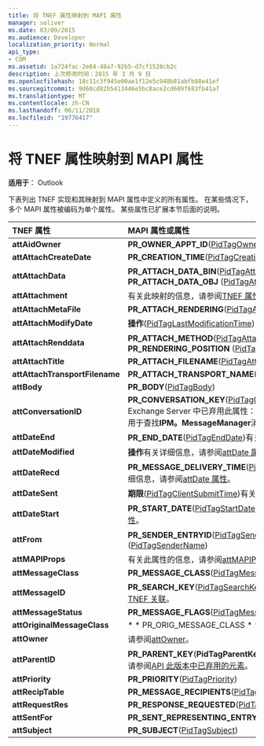 ```yaml
---
title: 将 TNEF 属性映射到 MAPI 属性
manager: soliver
ms.date: 03/09/2015
ms.audience: Developer
localization_priority: Normal
api_type:
- COM
ms.assetid: 1a724fac-2e64-48a7-92b5-d7cf1528cb2c
description: 上次修改时间：2015 年 3 月 9 日
ms.openlocfilehash: 18c11c3f945e00ae1f12e5c948b81abfb88e41ef
ms.sourcegitcommit: 9d60cd82b5413446e5bc8ace2cd689f683fb41a7
ms.translationtype: MT
ms.contentlocale: zh-CN
ms.lasthandoff: 06/11/2018
ms.locfileid: "19776417"
---
```

# <a name="mapping-of-tnef-attributes-to-mapi-properties"></a>将 TNEF 属性映射到 MAPI 属性

  
  
**适用于**： Outlook 
  
下表列出 TNEF 实现和其映射到 MAPI 属性中定义的所有属性。 在某些情况下，多个 MAPI 属性被编码为单个属性。 某些属性已扩展本节后面的说明。
  
|**TNEF 属性**|**MAPI 属性或属性**|
|:-----|:-----|
|**attAidOwner** <br/> |**PR_OWNER_APPT_ID**([PidTagOwnerAppointmentId](pidtagownerappointmentid-canonical-property.md))  <br/> |
|**attAttachCreateDate** <br/> |**PR_CREATION_TIME**([PidTagCreationTime](pidtagcreationtime-canonical-property.md))  <br/> |
|**attAttachData** <br/> |**PR_ATTACH_DATA_BIN**([PidTagAttachDataBinary](pidtagattachdatabinary-canonical-property.md)) 或**PR_ATTACH_DATA_OBJ** ([PidTagAttachDataObject](pidtagattachdataobject-canonical-property.md))  <br/> |
|**attAttachment** <br/> |有关此映射的信息，请参阅[TNEF 属性](tnef-attributes.md)。  <br/> |
|**attAttachMetaFile** <br/> |**PR_ATTACH_RENDERING**([PidTagAttachRendering](pidtagattachrendering-canonical-property.md))  <br/> |
|**attAttachModifyDate** <br/> |**操作**([PidTagLastModificationTime](pidtaglastmodificationtime-canonical-property.md))  <br/> |
|**attAttachRenddata** <br/> |**PR_ATTACH_METHOD**([PidTagAttachMethod](pidtagattachmethod-canonical-property.md))， **PR_RENDERING_POSITION** ([PidTagRenderingPosition](pidtagrenderingposition-canonical-property.md))  <br/> |
|**attAttachTitle** <br/> |**PR_ATTACH_FILENAME**([PidTagAttachFilename](pidtagattachfilename-canonical-property.md))  <br/> |
|**attAttachTransportFilename** <br/> |**PR_ATTACH_TRANSPORT_NAME**([PidTagAttachTransportName](pidtagattachtransportname-canonical-property.md))  <br/> |
|**attBody** <br/> |**PR_BODY**([PidTagBody](pidtagbody-canonical-property.md))  <br/> |
|**attConversationID** <br/> |**PR_CONVERSATION_KEY**([PidTagConversationKey](pidtagconversationkey-canonical-property.md))Microsoft Exchange Server 中已弃用此属性： 其使用依然存在，请在 Outlook 中仅用于查找**IPM。MessageManager**消息。  <br/> |
|**attDateEnd** <br/> |**PR_END_DATE**([PidTagEndDate](pidtagenddate-canonical-property.md))有关详细信息，请参阅[attDate 属性](attdate-attributes.md)。  <br/> |
|**attDateModified** <br/> |**操作**有关详细信息，请参阅[attDate 属性](attdate-attributes.md)。  <br/> |
|**attDateRecd** <br/> |**PR_MESSAGE_DELIVERY_TIME**([PidTagMessageDeliveryTime](pidtagmessagedeliverytime-canonical-property.md))有关详细信息，请参阅[attDate 属性](attdate-attributes.md)。  <br/> |
|**attDateSent** <br/> |**期限**([PidTagClientSubmitTime](pidtagclientsubmittime-canonical-property.md))有关详细信息，请参阅[attDate 属性](attdate-attributes.md)。  <br/> |
|**attDateStart** <br/> |**PR_START_DATE**([PidTagStartDate](pidtagstartdate-canonical-property.md))有关详细信息，请参阅[attDate 属性](attdate-attributes.md)。  <br/> |
|**attFrom** <br/> |**PR_SENDER_ENTRYID**([PidTagSenderEntryId](pidtagsenderentryid-canonical-property.md)) 和**PR_SENDER_NAME** ([PidTagSenderName](pidtagsendername-canonical-property.md))  <br/> |
|**attMAPIProps** <br/> |有关此属性的信息，请参阅[attMAPIProps](attmapiprops.md)。  <br/> |
|**attMessageClass** <br/> |**PR_MESSAGE_CLASS**([PidTagMessageClass](pidtagmessageclass-canonical-property.md))  <br/> |
|**attMessageID** <br/> |**PR_SEARCH_KEY**([PidTagSearchKey](pidtagsearchkey-canonical-property.md))请参见[X.400 网关和传输中的 TNEF 关联](tnef-correlation-in-x-400-gateways-and-transports.md)。  <br/> |
|**attMessageStatus** <br/> |**PR_MESSAGE_FLAGS**([PidTagMessageFlags](pidtagmessageflags-canonical-property.md))  <br/> |
|**attOriginalMessageClass** <br/> |* * PR_ORIG_MESSAGE_CLASS * * ([PidTagOriginalMessageClass](pidtagoriginalmessageclass-canonical-property.md))  <br/> |
|**attOwner** <br/> |请参阅[attOwner](attowner.md)。  <br/> |
|**attParentID** <br/> |**PR_PARENT_KEY**(**PidTagParentKey**)此属性已被弃用。 有关详细信息，请参阅[API 此版本中已弃用的元素](api-elements-deprecated-in-this-edition.md)。  <br/> |
|**attPriority** <br/> |**PR_PRIORITY**([PidTagPriority](pidtagpriority-canonical-property.md))  <br/> |
|**attRecipTable** <br/> |**PR_MESSAGE_RECIPIENTS**([PidTagMessageRecipients](pidtagmessagerecipients-canonical-property.md))  <br/> |
|**attRequestRes** <br/> |**PR_RESPONSE_REQUESTED**([PidTagResponseRequested](pidtagresponserequested-canonical-property.md))  <br/> |
|**attSentFor** <br/> |**PR_SENT_REPRESENTING_ENTRYID**([PidTagSentRepresentingEntryId](pidtagsentrepresentingentryid-canonical-property.md))  <br/> |
|**attSubject** <br/> |**PR_SUBJECT**([PidTagSubject](pidtagsubject-canonical-property.md))  <br/> |
   

